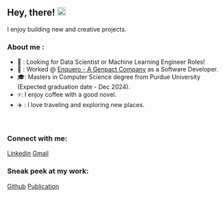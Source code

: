 ## Hey, there! <img src="https://raw.githubusercontent.com/MartinHeinz/MartinHeinz/master/wave.gif" width="20px">
I enjoy building new and creative projects.

### About me :

  - 🧐 : Looking for Data Scientist or Machine Learning Engineer Roles!
  - 🏢 : Worked @ [Enquero - A Genpact Company](https://enquero.com/) as a Software Developer.  
  - 🎓: Masters in Computer Science degree from Purdue University (Expected graduation date - Dec 2024).
  - ⚡: I enjoy coffee with a good novel.
  - ✈️ : I love traveling and exploring new places.  

<br />

### Connect with me:

[Linkedin](https://www.linkedin.com/in/prajwalashambulingappa/)
[Gmail](prajwalams99@gmail.com)


### Sneak peek at my work:

[Github](https://github.com/PrajwalaMugajjiShambulingappa?tab=repositories)
[Publication](https://link.springer.com/chapter/10.1007/978-981-19-2828-4_57)
